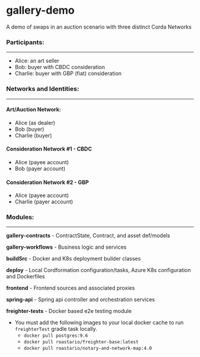 # gallery-demo

A demo of swaps in an auction scenario with three distinct Corda Networks

### Participants: 

---

- Alice: an art seller
- Bob: buyer with CBDC consideration
- Charlie: buyer with GBP (fiat) consideration

### Networks and Identities:

---

#### Art/Auction Network:
 - Alice (as dealer)
 - Bob (buyer)
 - Charlie (buyer)

#### Consideration Network #1 - CBDC
 - Alice (payee account)
 - Bob (payer account)

#### Consideration Network #2 - GBP
 - Alice (payee account)
 - Charlie (payer account)

### Modules:

---

**gallery-contracts** - ContractState, Contract, and asset def/models

**gallery-workflows** - Business logic and services

**buildSrc** - Docker and K8s deployment builder classes

**deploy** - Local Cordformation configuration/tasks, Azure K8s configuration and Dockerfiles

**frontend** - Frontend sources and associated proxies

**spring-api** - Spring api controller and orchestration services

**freighter-tests** - Docker based e2e testing module
  - You must add the following images to your local docker cache to run `freighterTest` gradle task locally.
    - `docker pull postgres:9.6`
    - `docker pull roastario/freighter-base:latest`
    - `docker pull roastario/notary-and-network-map:4.0`